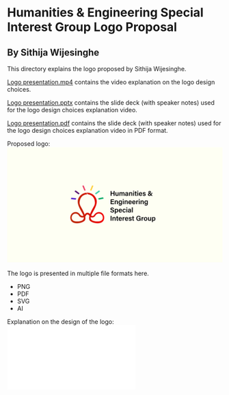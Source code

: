 # Humanities & Engineering Special Interest Group Logo Proposal

## By Sithija Wijesinghe

This directory explains the logo proposed by Sithija Wijesinghe.

[Logo presentation.mp4](Logo%20presentation.mp4) contains the video explanation on the logo design choices.

[Logo presentation.pptx](Logo%20presentation.pptx) contains the slide deck (with speaker notes) used for the logo design choices explanation video.

[Logo presentation.pdf](Logo%20presentation.pdf) contains the slide deck (with speaker notes) used for the logo design choices explanation video in PDF format.

Proposed logo:
![Logo](./Logo.png)

The logo is presented in multiple file formats here.
- PNG
- PDF
- SVG
- AI

Explanation on the design of the logo:
![Logo design choices](./Logo%20design%20choices.pdf)